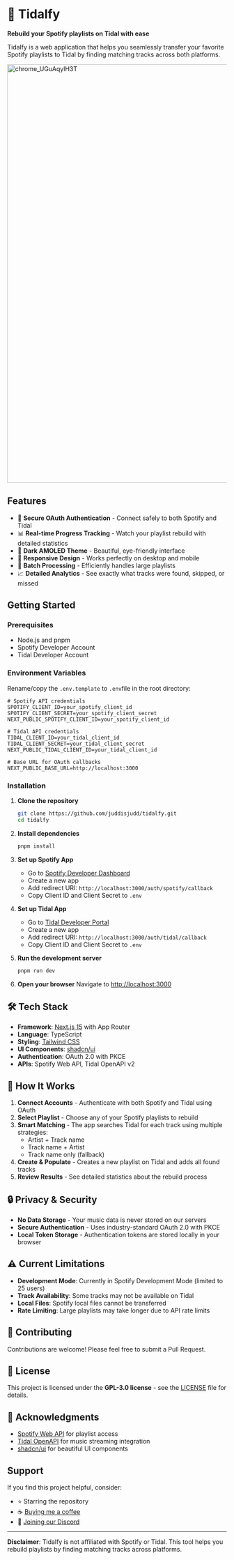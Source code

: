 # 🎵 Tidalfy

**Rebuild your Spotify playlists on Tidal with ease**

Tidalfy is a web application that helps you seamlessly transfer your favorite Spotify playlists to Tidal by finding matching tracks across both platforms.

<img width="1920" height="961" alt="chrome_UGuAqylH3T" src="https://github.com/user-attachments/assets/9d9bc18b-cd06-4cb7-98b3-7d0cf4e766d9" />

## Features
- 🔐 **Secure OAuth Authentication** - Connect safely to both Spotify and Tidal
- 📊 **Real-time Progress Tracking** - Watch your playlist rebuild with detailed statistics
- 🌙 **Dark AMOLED Theme** - Beautiful, eye-friendly interface
- 📱 **Responsive Design** - Works perfectly on desktop and mobile
- 🔄 **Batch Processing** - Efficiently handles large playlists
- 📈 **Detailed Analytics** - See exactly what tracks were found, skipped, or missed

## Getting Started

### Prerequisites

- Node.js and pnpm
- Spotify Developer Account
- Tidal Developer Account

### Environment Variables

Rename/copy the `.env.template` to `.env`file in the root directory:

```env
# Spotify API credentials
SPOTIFY_CLIENT_ID=your_spotify_client_id
SPOTIFY_CLIENT_SECRET=your_spotify_client_secret
NEXT_PUBLIC_SPOTIFY_CLIENT_ID=your_spotify_client_id

# Tidal API credentials  
TIDAL_CLIENT_ID=your_tidal_client_id
TIDAL_CLIENT_SECRET=your_tidal_client_secret
NEXT_PUBLIC_TIDAL_CLIENT_ID=your_tidal_client_id

# Base URL for OAuth callbacks
NEXT_PUBLIC_BASE_URL=http://localhost:3000
```

### Installation

1. **Clone the repository**
   ```bash
   git clone https://github.com/juddisjudd/tidalfy.git
   cd tidalfy
   ```

2. **Install dependencies**
   ```bash
   pnpm install
   ```

3. **Set up Spotify App**
   - Go to [Spotify Developer Dashboard](https://developer.spotify.com/dashboard)
   - Create a new app
   - Add redirect URI: `http://localhost:3000/auth/spotify/callback`
   - Copy Client ID and Client Secret to `.env`

4. **Set up Tidal App**
   - Go to [Tidal Developer Portal](https://developer.tidal.com/)
   - Create a new app
   - Add redirect URI: `http://localhost:3000/auth/tidal/callback`
   - Copy Client ID and Client Secret to `.env`

5. **Run the development server**
   ```bash
   pnpm run dev
   ```

6. **Open your browser**
   Navigate to [http://localhost:3000](http://localhost:3000)

## 🛠️ Tech Stack

- **Framework**: [Next.js 15](https://nextjs.org/) with App Router
- **Language**: TypeScript
- **Styling**: [Tailwind CSS](https://tailwindcss.com/)
- **UI Components**: [shadcn/ui](https://ui.shadcn.com/)
- **Authentication**: OAuth 2.0 with PKCE
- **APIs**: Spotify Web API, Tidal OpenAPI v2

## 📖 How It Works

1. **Connect Accounts** - Authenticate with both Spotify and Tidal using OAuth
2. **Select Playlist** - Choose any of your Spotify playlists to rebuild
3. **Smart Matching** - The app searches Tidal for each track using multiple strategies:
   - Artist + Track name
   - Track name + Artist
   - Track name only (fallback)
4. **Create & Populate** - Creates a new playlist on Tidal and adds all found tracks
5. **Review Results** - See detailed statistics about the rebuild process

## 🔒 Privacy & Security

- **No Data Storage** - Your music data is never stored on our servers
- **Secure Authentication** - Uses industry-standard OAuth 2.0 with PKCE
- **Local Token Storage** - Authentication tokens are stored locally in your browser

## ⚠️ Current Limitations

- **Development Mode**: Currently in Spotify Development Mode (limited to 25 users)
- **Track Availability**: Some tracks may not be available on Tidal
- **Local Files**: Spotify local files cannot be transferred
- **Rate Limiting**: Large playlists may take longer due to API rate limits

## 🤝 Contributing

Contributions are welcome! Please feel free to submit a Pull Request.

## 📝 License

This project is licensed under the **GPL-3.0 license** - see the [LICENSE](LICENSE) file for details.

## 🙏 Acknowledgments

- [Spotify Web API](https://developer.spotify.com/documentation/web-api/) for playlist access
- [Tidal OpenAPI](https://developer.tidal.com/) for music streaming integration
- [shadcn/ui](https://ui.shadcn.com/) for beautiful UI components

## Support
If you find this project helpful, consider:

- ⭐ Starring the repository
- ☕ [Buying me a coffee](https://ko-fi.com/ohitsjudd)
- 💬 [Joining our Discord](https://discord.tidalfy.net)

---

**Disclaimer**: Tidalfy is not affiliated with Spotify or Tidal. This tool helps you rebuild playlists by finding matching tracks across platforms.

